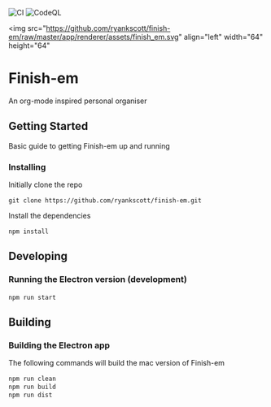 ![CI](https://github.com/ryankscott/finish-em/workflows/CI/badge.svg)
![CodeQL](https://github.com/ryankscott/finish-em/workflows/CodeQL/badge.svg)

<img src="https://github.com/ryankscott/finish-em/raw/master/app/renderer/assets/finish_em.svg"
  align="left"
  width="64"
  height="64"
  >

# Finish-em

An org-mode inspired personal organiser

## Getting Started

Basic guide to getting Finish-em up and running

### Installing

Initially clone the repo

```
git clone https://github.com/ryankscott/finish-em.git
```

Install the dependencies

```
npm install
```

## Developing

### Running the Electron version (development)

```
npm run start
```

## Building

### Building the Electron app

The following commands will build the mac version of Finish-em

```
npm run clean
npm run build
npm run dist
```
